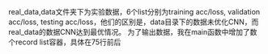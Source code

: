 real_data,data文件夹下为实验数据，6个list分别为training acc/loss, validation acc/loss, testing acc/loss，他们的区别是，data目录下的数据未优化CNN，而real_data的数据CNN达到最优情况。
为了输出数据，我在main函数中增加了数个record list容器，具体在75行前后
